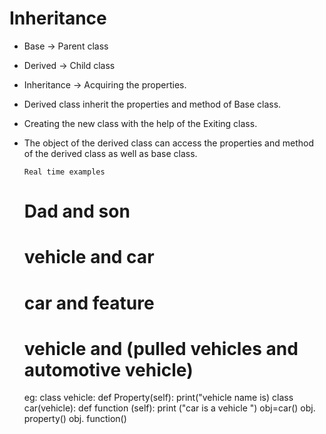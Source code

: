 # Inheritance
* Base    ->  Parent class
* Derived ->  Child class
* Inheritance ->   Acquiring the properties. 

* Derived class inherit the properties and method of Base class. 
* Creating the new class with the help of the Exiting class.
* The object of the derived class can access the properties and method of the derived class as well as base class.

      Real time examples
   # Dad and son
   # vehicle and car
   # car and feature
   # vehicle and (pulled vehicles       and automotive vehicle)


  eg:  class vehicle:
          def Property(self):
              print("vehicle name is)
       class car(vehicle):
          def function (self):
              print ("car is a vehicle ")
       obj=car() 
       obj. property()
       obj. function() 

